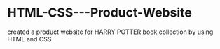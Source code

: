 # HTML-CSS---Product-Website
created a product website for HARRY POTTER book collection 
by using HTML and CSS
